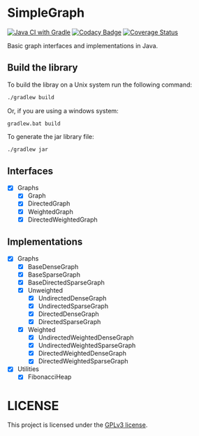 # SimpleGraph

[![Java CI with Gradle](https://github.com/danyspin97/SimpleGraph/actions/workflows/gradle.yml/badge.svg)](https://github.com/danyspin97/SimpleGraph/actions/workflows/gradle.yml)
[![Codacy Badge](https://api.codacy.com/project/badge/Grade/fe4bb3c9df4c4e80a737606dd7eac509)](https://app.codacy.com/gh/DanySpin97/SimpleGraph/dashboard)
[![Coverage Status](https://codecov.io/gh/danyspin97/SimpleGraph/graph/badge.svg?token=IcZFSrU9li)](https://codecov.io/gh/danyspin97/SimpleGraph)

Basic graph interfaces and implementations in Java.

## Build the library

To build the libray on a Unix system run the following command:

```bash
./gradlew build
```

Or, if you are using a windows system:

```
gradlew.bat build
```

To generate the jar library file:

```bash
./gradlew jar
```

## Interfaces

- [x] Graphs
  - [x] Graph
  - [x] DirectedGraph
  - [x] WeightedGraph
  - [x] DirectedWeightedGraph

## Implementations

- [x] Graphs
  - [x] BaseDenseGraph
  - [x] BaseSparseGraph
  - [x] BaseDirectedSparseGraph
  - [x] Unweighted
    - [x] UndirectedDenseGraph
    - [x] UndirectedSparseGraph
    - [x] DirectedDenseGraph
    - [x] DirectedSparseGraph
  - [x] Weighted
    - [x] UndirectedWeightedDenseGraph
    - [x] UndirectedWeightedSparseGraph
    - [x] DirectedWeightedDenseGraph
    - [x] DirectedWeightedSparseGraph
- [x] Utilities
  - [x] FibonacciHeap

# LICENSE
This project is licensed under the [GPLv3 license](LICENSE).
